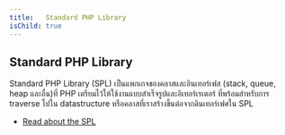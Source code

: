 ```yaml
---
title:   Standard PHP Library
isChild: true
---
```


## Standard PHP Library

Standard PHP Library (SPL) เป็นแพกเกจของคลาสและอินเทอร์เฟส (stack, queue, heap และอื่น)ที่ PHP เตรียมไว้ให้ใช้งานแบบสำเร็จรูปและอิเทอร์เรเตอร์ ที่พร้อมสำหรับการ traverse ไปใน datastructure หรือคลาสที่เราสร้างขึ้นต่อจากดินเทอร์เฟศใน SPL 
* [Read about the SPL][spl]

[spl]: http://php.net/manual/en/book.spl.php 
